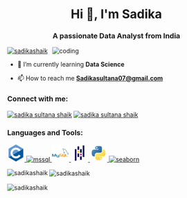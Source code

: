 <h1 align="center">Hi 👋, I'm Sadika</h1>
<h3 align="center">A passionate Data Analyst from India</h3>
<img align="right" alt="coding" width="400" src="https://user-images.githubusercontent.com/59734313/157189039-c09b3e38-9f42-42c0-ab54-14f1574190a7.gif">


<p align="left"> <a href="https://github.com/ryo-ma/github-profile-trophy"><img src="https://github-profile-trophy.vercel.app/?username=sadikashaik" alt="sadikashaik" /></a> </p>

- 🌱 I’m currently learning **Data Science**

- 📫 How to reach me **Sadikasultana07@gmail.com**

<h3 align="left">Connect with me:</h3>
<p align="left">
<a href="https://linkedin.com/in/sadika sultana shaik" target="blank"><img align="center" src="https://raw.githubusercontent.com/rahuldkjain/github-profile-readme-generator/master/src/images/icons/Social/linked-in-alt.svg" alt="sadika sultana shaik" height="30" width="40" /></a>
<a href="https://kaggle.com/sadika sultana shaik" target="blank"><img align="center" src="https://raw.githubusercontent.com/rahuldkjain/github-profile-readme-generator/master/src/images/icons/Social/kaggle.svg" alt="sadika sultana shaik" height="30" width="40" /></a>
</p>

<h3 align="left">Languages and Tools:</h3>
<p align="left"> <a href="https://www.cprogramming.com/" target="_blank" rel="noreferrer"> <img src="https://raw.githubusercontent.com/devicons/devicon/master/icons/c/c-original.svg" alt="c" width="40" height="40"/> </a> <a href="https://www.microsoft.com/en-us/sql-server" target="_blank" rel="noreferrer"> <img src="https://www.svgrepo.com/show/303229/microsoft-sql-server-logo.svg" alt="mssql" width="40" height="40"/> </a> <a href="https://www.mysql.com/" target="_blank" rel="noreferrer"> <img src="https://raw.githubusercontent.com/devicons/devicon/master/icons/mysql/mysql-original-wordmark.svg" alt="mysql" width="40" height="40"/> </a> <a href="https://pandas.pydata.org/" target="_blank" rel="noreferrer"> <img src="https://raw.githubusercontent.com/devicons/devicon/2ae2a900d2f041da66e950e4d48052658d850630/icons/pandas/pandas-original.svg" alt="pandas" width="40" height="40"/> </a> <a href="https://www.python.org" target="_blank" rel="noreferrer"> <img src="https://raw.githubusercontent.com/devicons/devicon/master/icons/python/python-original.svg" alt="python" width="40" height="40"/> </a> <a href="https://seaborn.pydata.org/" target="_blank" rel="noreferrer"> <img src="https://seaborn.pydata.org/_images/logo-mark-lightbg.svg" alt="seaborn" width="40" height="40"/> </a> </p>

<p><img align="left" src="https://github-readme-stats.vercel.app/api/top-langs?username=sadikashaik&show_icons=true&locale=en&layout=compact" alt="sadikashaik" /></p>

<p>&nbsp;<img align="center" src="https://github-readme-stats.vercel.app/api?username=sadikashaik&show_icons=true&locale=en" alt="sadikashaik" /></p>

<p><img align="center" src="https://github-readme-streak-stats.herokuapp.com/?user=sadikashaik&" alt="sadikashaik" /></p>
